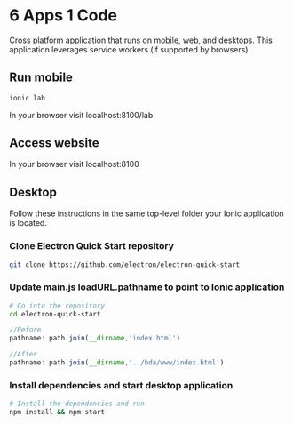# 6 Apps 1 Code

Cross platform application that runs on mobile, web, and desktops. This application leverages service workers (if supported by browsers).

## Run mobile

```bash
ionic lab
```

In your browser visit localhost:8100/lab

## Access website 

In your browser visit localhost:8100

## Desktop

Follow these instructions in the same top-level folder your Ionic application is located.

### Clone Electron Quick Start repository
```bash
git clone https://github.com/electron/electron-quick-start
```
### Update main.js loadURL.pathname to point to Ionic application
```bash
# Go into the repository
cd electron-quick-start
```

```javascript
//Before
pathname: path.join(__dirname,'index.html')

//After
pathname: path.join(__dirname,'../bda/www/index.html')
```

### Install dependencies and start desktop application
```bash
# Install the dependencies and run
npm install && npm start
```